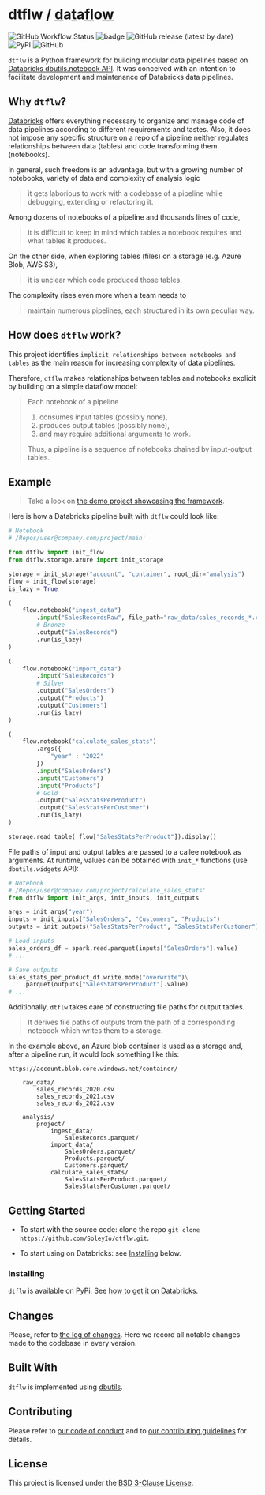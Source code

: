 # dtflw / <ins>d</ins>a<ins>t</ins>a<ins>fl</ins>o<ins>w</ins>

![GitHub Workflow Status](https://img.shields.io/github/actions/workflow/status/SoleyIo/dtflw/test-and-report.yml)
![badge](https://img.shields.io/endpoint?url=https://gist.githubusercontent.com/skndrg/559a8785afeae906021482849a3b6762/raw/7504f308ddf48ee752ea1367270fa7f04dce5c43/dtflw-coverage-badge.json)
![GitHub release (latest by date)](https://img.shields.io/github/v/release/SoleyIo/dtflw)
![PyPI](https://img.shields.io/pypi/v/dtflw)
![GitHub](https://img.shields.io/github/license/SoleyIo/dtflw)

`dtflw` is a Python framework for building modular data pipelines based on [Databricks dbutils.notebook API](https://docs.databricks.com/notebooks/notebook-workflows.html). It was conceived with an intention to facilitate development and maintenance of Databricks data pipelines.

## Why `dtflw`?
[Databricks](https://docs.databricks.com/notebooks/index.html) offers everything necessary to organize and manage code of data pipelines according to different requirements and tastes. Also, it does not impose any specific  structure on a repo of a pipeline neither regulates relationships between data (tables) and code transforming them (notebooks).

In general, such freedom is an advantage, but with a growing number of notebooks, variety of data and complexity of analysis logic
>it gets laborious to work with a codebase of a pipeline while debugging, extending or refactoring it.

Among dozens of notebooks of a pipeline and thousands lines of code, 
> it is difficult to keep in mind which tables a notebook requires and what tables it produces. 

On the other side, when exploring tables (files) on a storage (e.g. Azure Blob, AWS S3), 
>it is unclear which code produced those tables.

The complexity rises even more when a team needs to 
>maintain numerous pipelines, each structured in its own peculiar way.

## How does `dtflw` work?
This project identifies `implicit relationships between notebooks and tables` as the main reason for increasing complexity of data pipelines.

Therefore, `dtflw` makes relationships between tables and notebooks explicit by building on a simple dataflow model:
> Each notebook of a pipeline
> 1. consumes input tables (possibly none), 
> 2. produces output tables (possibly none),
> 3. and may require additional arguments to work.  
>
> Thus, a pipeline is a sequence of notebooks chained by input-output tables.

## Example
> Take a look on [the demo project showcasing the framework](demos/dtflw_intro/README.md).

Here is how a Databricks pipeline built with `dtflw` could look like:

```python
# Notebook 
# /Repos/user@company.com/project/main'

from dtflw import init_flow
from dtflw.storage.azure import init_storage

storage = init_storage("account", "container", root_dir="analysis")
flow = init_flow(storage)
is_lazy = True

(
    flow.notebook("ingest_data")
        .input("SalesRecordsRaw", file_path="raw_data/sales_records_*.csv")
        # Bronze
        .output("SalesRecords")
        .run(is_lazy)
)

(
    flow.notebook("import_data")
        .input("SalesRecords")
        # Silver
        .output("SalesOrders")
        .output("Products")
        .output("Customers")
        .run(is_lazy)
)

(
    flow.notebook("calculate_sales_stats")
        .args({
            "year" : "2022"
        })
        .input("SalesOrders")
        .input("Customers")
        .input("Products")
        # Gold
        .output("SalesStatsPerProduct")
        .output("SalesStatsPerCustomer")
        .run(is_lazy)
)

storage.read_table(_flow["SalesStatsPerProduct"]).display()
```

File paths of input and output tables are passed to a callee notebook as arguments. At runtime, values can be obtained with `init_*` functions (use `dbutils.widgets` API):

```python
# Notebook 
# /Repos/user@company.com/project/calculate_sales_stats'
from dtflw import init_args, init_inputs, init_outputs

args = init_args("year")
inputs = init_inputs("SalesOrders", "Customers", "Products")
outputs = init_outputs("SalesStatsPerProduct", "SalesStatsPerCustomer")

# Load inputs
sales_orders_df = spark.read.parquet(inputs["SalesOrders"].value)
# ...

# Save outputs
sales_stats_per_product_df.write.mode("overwrite")\
    .parquet(outputs["SalesStatsPerProduct"].value)
# ...
```

Additionally, `dtflw` takes care of constructing file paths for output tables. 
> It derives file paths of outputs from the path of a corresponding notebook which writes them to a storage. 

In the example above, an Azure blob container is used as a storage and, after a pipeline run, it would look something like this:
```
https://account.blob.core.windows.net/container/

    raw_data/
        sales_records_2020.csv
        sales_records_2021.csv
        sales_records_2022.csv

    analysis/
        project/
            ingest_data/
                SalesRecords.parquet/
            import_data/
                SalesOrders.parquet/
                Products.parquet/
                Customers.parquet/
            calculate_sales_stats/
                SalesStatsPerProduct.parquet/
                SalesStatsPerCustomer.parquet/
```

## Getting Started

- To start with the source code: clone the repo `git clone https://github.com/SoleyIo/dtflw.git`.

- To start using on Databricks: see [Installing](#installing) below. 

### Installing

`dtflw` is available on [PyPi](https://pypi.org/project/dtflw/).
See [how to get it on Databricks](https://docs.databricks.com/libraries/index.html#libraries). 

## Changes

Please, refer to [the log of changes](CHANGES.md). Here we record all notable changes made to the codebase in every version.

## Built With

`dtflw` is implemented using [dbutils](https://docs.databricks.com/dev-tools/databricks-utils.html).

## Contributing

Please refer to [our code of conduct](CODE_OF_CONDUCT.md) and to [our contributing guidelines](CONTRIBUTING.md) for details.

## License

This project is licensed under the [BSD 3-Clause License](LICENSE).
